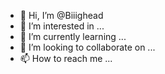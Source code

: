 - 👋 Hi, I’m @Biiighead
- 👀 I’m interested in ...
- 🌱 I’m currently learning ...
- 💞️ I’m looking to collaborate on ...
- 📫 How to reach me ...

<!---
Biiighead/Biiighead is a ✨ special ✨ repository because its `README.md` (this file) appears on your GitHub profile.
You can click the Preview link to take a look at your changes.
--->
